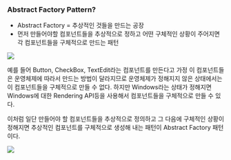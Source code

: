 ### Abstract Factory Pattern?

- Abstract Factory = 추상적인 것들을 만드는 공장
- 먼저 만들어야할 컴포넌트들을 추상적으로 정하고 어떤 구체적인 상황이 주어지면 각 컴포넌트들을 구체적으로 만드는 패턴

![](https://velog.velcdn.com/images/sanizzang00/post/2ed280a8-690b-4b1b-a767-5ba537a0ead5/image.png)

예를 들어 Button, CheckBox, TextEdit라는 컴포넌트를 만든다고 가정
이 컴포넌트들은 운영체제에 따라서 만드는 방법이 달라지므로 운영체제가 정해지지 않은 상태에서는 이 컴포넌트들을 구체적으로 만들 수 없다. 하지만 Windows라는 상태가 정해지면 Windows에 대한 Rendering API등을 사용해서 컴포넌트들을 구체적으로 만들 수 있다.

이처럼 일단 만들어야 할 컴포넌트들을 추상적으로 정의하고
그 다음에 구체적인 상황이 정해지면 추상적인 컴포넌트를 구체적으로
생성해 내는 패턴이 Abstract Factory 패턴이다.

![](https://velog.velcdn.com/images/sanizzang00/post/a3b366c9-9403-43df-b0d9-33acfe60922c/image.png)

